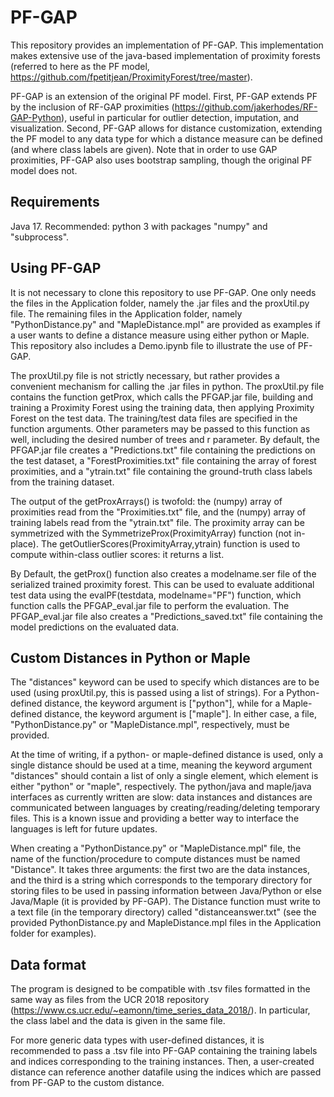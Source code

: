 # PF-GAP

This repository provides an implementation of PF-GAP. This implementation makes extensive use of the java-based implementation of proximity forests (referred to here as the PF model, https://github.com/fpetitjean/ProximityForest/tree/master).

PF-GAP is an extension of the original PF model. First, PF-GAP extends PF by the inclusion of RF-GAP proximities (https://github.com/jakerhodes/RF-GAP-Python), useful in particular for outlier detection, imputation, and visualization. Second, PF-GAP allows for distance customization, extending the PF model to any data type for which a distance measure can be defined (and where class labels are given). Note that in order to use GAP proximities, PF-GAP also uses bootstrap sampling, though the original PF model does not.

## Requirements

Java 17. Recommended: python 3 with packages "numpy" and "subprocess".

## Using PF-GAP

It is not necessary to clone this repository to use PF-GAP. One only needs the files in the Application folder, namely the .jar files and the proxUtil.py file. The remaining files in the Application folder, namely "PythonDistance.py" and "MapleDistance.mpl" are provided as examples if a user wants to define a distance measure using either python or Maple. This repository also includes a Demo.ipynb file to illustrate the use of PF-GAP.

The proxUtil.py file is not strictly necessary, but rather provides a convenient mechanism for calling the .jar files in python. The proxUtil.py file contains the function getProx, which calls the PFGAP.jar file, building and training a Proximity Forest using the training data, then applying Proximity Forest on the test data. The training/test data files are specified in the function arguments. Other parameters may be passed to this function as well, including the desired number of trees and r parameter. By default, the PFGAP.jar file creates a "Predictions.txt" file containing the predictions on the test dataset, a "ForestProximities.txt" file containing the array of forest proximities, and a "ytrain.txt" file containing the ground-truth class labels from the training dataset.

The output of the getProxArrays() is twofold: the (numpy) array of proximities read from the "Proximities.txt" file, and the (numpy) array of training labels read from the "ytrain.txt" file. The proximity array can be symmetrized with the SymmetrizeProx(ProximityArray) function (not in-place). The getOutlierScores(ProximityArray,ytrain) function is used to compute within-class outlier scores: it returns a list.

By Default, the getProx() function also creates a modelname.ser file of the serialized trained proximity forest. This can be used to evaluate additional test data using the evalPF(testdata, modelname="PF") function, which function calls the PFGAP_eval.jar file to perform the evaluation. The PFGAP_eval.jar file also creates a "Predictions_saved.txt" file containing the model predictions on the evaluated data.

## Custom Distances in Python or Maple

The "distances" keyword can be used to specify which distances are to be used (using proxUtil.py, this is passed using a list of strings). For a Python-defined distance, the keyword argument is ["python"], while for a Maple-defined distance, the keyword argument is ["maple"]. In either case, a file, "PythonDistance.py" or "MapleDistance.mpl", respectively, must be provided.

At the time of writing, if a python- or maple-defined distance is used, only a single distance should be used at a time, meaning the keyword argument "distances" should contain a list of only a single element, which element is either "python" or "maple", respectively. The python/java and maple/java interfaces as currently written are slow: data instances and distances are communicated between languages by creating/reading/deleting temporary files. This is a known issue and providing a better way to interface the languages is left for future updates.

When creating a "PythonDistance.py" or "MapleDistance.mpl" file, the name of the function/procedure to compute distances must be named "Distance". It takes three arguments: the first two are the data instances, and the third is a string which corresponds to the temporary directory for storing files to be used in passing information between Java/Python or else Java/Maple (it is provided by PF-GAP). The Distance function must write to a text file (in the temporary directory) called "distanceanswer.txt" (see the provided PythonDistance.py and MapleDistance.mpl files in the Application folder for examples).

## Data format

The program is designed to be compatible with .tsv files formatted in the same way as files from the UCR 2018 repository (https://www.cs.ucr.edu/~eamonn/time_series_data_2018/). In particular, the class label and the data is given in the same file.

For more generic data types with user-defined distances, it is recommended to pass a .tsv file into PF-GAP containing the training labels and indices corresponding to the training instances. Then, a user-created distance can reference another datafile using the indices which are passed from PF-GAP to the custom distance.
